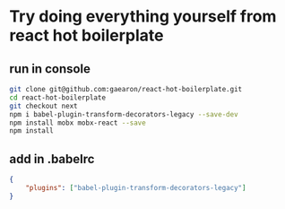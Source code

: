 # Try doing everything yourself from react hot boilerplate

## run in console
```sh
git clone git@github.com:gaearon/react-hot-boilerplate.git
cd react-hot-boilerplate
git checkout next
npm i babel-plugin-transform-decorators-legacy --save-dev
npm install mobx mobx-react --save
npm install
```

## add in .babelrc
```json
{
    "plugins": ["babel-plugin-transform-decorators-legacy"]
}
```